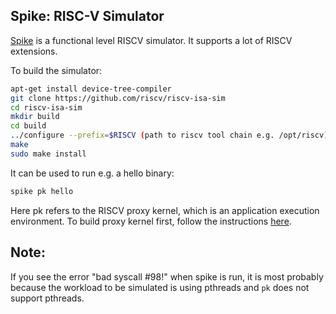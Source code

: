 ## Spike: RISC-V Simulator

[Spike](https://github.com/riscv/riscv-isa-sim) is a functional level RISCV simulator. It supports a lot of RISCV extensions.


To build the simulator:

```sh
apt-get install device-tree-compiler
git clone https://github.com/riscv/riscv-isa-sim
cd riscv-isa-sim
mkdir build
cd build
../configure --prefix=$RISCV (path to riscv tool chain e.g. /opt/riscv)
make
sudo make install
```

It can be used to run e.g. a hello binary:

```sh
spike pk hello
```

Here pk refers to the RISCV proxy kernel, which is an application execution environment. To build proxy kernel first, follow the instructions [here](https://github.com/riscv/riscv-pk).


## Note:

If you see the error "bad syscall #98!" when spike is run, it is most probably because the workload to be simulated is using pthreads and `pk` does not support pthreads.


